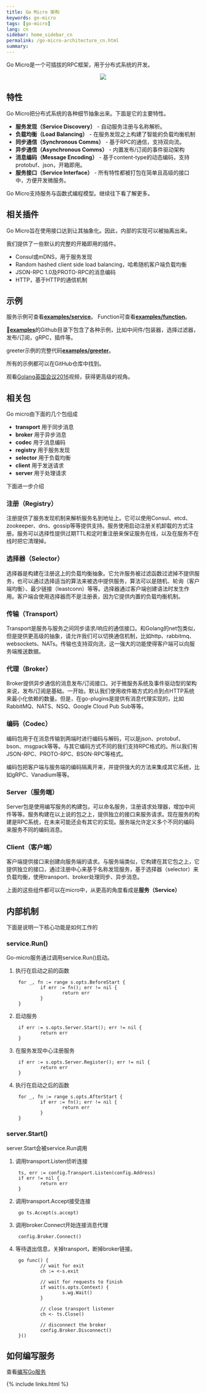 ```yaml
---
title: Go Micro 架构
keywords: go-micro
tags: [go-micro]
lang: cn
sidebar: home_sidebar_cn
permalink: /go-micro-architecture_cn.html
summary: 
---
```


Go Micro是一个可插拔的RPC框架，用于分布式系统的开发。

<p align="center">
  <img src="images/go-micro.png" />
</p>

## 特性

Go Micro把分布式系统的各种细节抽象出来。下面是它的主要特性。

- **服务发现（Service Discovery）** - 自动服务注册与名称解析。
- **负载均衡（Load Balancing）** - 在服务发现之上构建了智能的负载均衡机制
- **同步通信（Synchronous Comms）** - 基于RPC的通信，支持双向流。
- **异步通信（Asynchronous Comms）** - 内置发布/订阅的事件驱动架构
- **消息编码（Message Encoding）** - 基于content-type的动态编码，支持protobuf、json，开箱即用。
- **服务接口（Service Interface）** - 所有特性都被打包在简单且高级的接口中，方便开发微服务。
  
Go Micro支持服务与函数式编程模型。继续往下看了解更多。

## 相关插件

Go Micro旨在使用接口达到让其抽象化。因此，内部的实现可以被抽离出来。

我们提供了一些默认的完整的开箱即用的插件。

- Consul或mDNS，用于服务发现
- Random hashed client side load balancing，哈希随机客户端负载均衡
- JSON-RPC 1.0及PROTO-RPC的消息编码
- HTTP，基于HTTP的通信机制

## 示例

服务示例可查看[**examples/service**](https://github.com/micro/examples/tree/master/service)。 
Function可查看[**examples/function**](https://github.com/micro/examples/tree/master/function)。 


[**examples**](https://github.com/micro/examples)的Github目录下包含了各种示例，比如中间件/包装器，选择过滤器，发布/订阅，gRPC，插件等。

greeter示例的完整代码[**examples/greeter**](https://github.com/micro/examples/tree/master/greeter)。

所有的示例都可以在GitHub仓库中找到。

观看[Golang英国会议2016](https://www.youtube.com/watch?v=xspaDovwk34)视频，获得更高级的视角。

## 相关包

Go micro由下面的几个包组成

- **transport** 用于同步消息
- **broker** 用于异步消息
- **codec** 用于消息编码
- **registry** 用于服务发现
- **selector** 用于负载均衡
- **client** 用于发送请求
- **server** 用于处理请求

下面进一步介绍

### 注册（Registry）

注册提供了服务发现机制来解析服务名到地址上。它可以使用Consul、etcd、zookeeper、dns、gossip等等提供支持。服务使用启动注册关机卸载的方式注册。服务可以选择性提供过期TTL和定时重注册来保证服务在线，以及在服务不在线时把它清理掉。

### 选择器（Selector）

选择器是构建在注册这上的负载均衡抽象。它允许服务被过滤函数过滤掉不提供服务，也可以通过选择适当的算法来被选中提供服务，算法可以是随机、轮询（客户端均衡）、最少链接（leastconn）等等。选择器通过客户端创建语法时发生作用。客户端会使用选择器而不是注册表，因为它提供内置的负载均衡机制。

### 传输（Transport）

Transport是服务与服务之间同步请求/响应的通信接口。和Golang的net包类似，但是提供更高级的抽象，请允许我们可以切换通信机制，比如http、rabbitmq、websockets、NATs。传输也支持双向流，这一强大的功能使得客户端可以向服务端推送数据。

### 代理（Broker）

Broker提供异步通信的消息发布/订阅接口。对于微服务系统及事件驱动型的架构来说，发布/订阅是基础。一开始，默认我们使用收件箱方式的点到点HTTP系统来最小化依赖的数量。但是，在go-plugins是提供有消息代理实现的，比如RabbitMQ、NATS、NSQ、Google Cloud Pub Sub等等。

### 编码（Codec）

编码包用于在消息传输到两端时进行编码与解码，可以是json、protobuf、bson、msgpack等等。与其它编码方式不同的我们支持RPC格式的。所以我们有JSON-RPC、PROTO-RPC、BSON-RPC等格式。

编码包把客户端与服务端的编码隔离开来，并提供强大的方法来集成其它系统，比如gRPC、Vanadium等等。

### Server（服务端）

Server包是使用编写服务的构建包，可以命名服务，注册请求处理器，增加中间件等等。服务构建在以上说的包之上，提供独立的接口来服务请求。现在服务的构建是RPC系统，在未来可能还会有其它的实现。服务端允许定义多个不同的编码来服务不同的编码消息。

### Client（客户端）

客户端提供接口来创建向服务端的请求。与服务端类似，它构建在其它包之上，它提供独立的接口，通过注册中心来基于名称发现服务，基于选择器（selector）来负载均衡，使用transport、broker处理同步、异步消息。

上面的这些组件都可以在micro中，从更高的角度看成是**服务（Service）**

## 内部机制

下面是说明一下核心功能是如何工作的

### service.Run()

Go-micro服务通过调用service.Run()启动。

1. 执行在启动之前的函数


        for _, fn := range s.opts.BeforeStart {
                if err := fn(); err != nil {
                        return err
                }
        }


2. 启动服务


        if err := s.opts.Server.Start(); err != nil {
                return err
        }


3. 在服务发现中心注册服务

        if err := s.opts.Server.Register(); err != nil {
                return err
        }


4. 执行在启动之后的函数

        for _, fn := range s.opts.AfterStart {
                if err := fn(); err != nil {
                        return err
                }
        }

### server.Start()

server.Start会被service.Run调用

1. 调用transport.Listen侦听连接

        ts, err := config.Transport.Listen(config.Address)
        if err != nil {
                return err
        }

2. 调用transport.Accept接受连接

        go ts.Accept(s.accept)

3. 调用broker.Connect开始连接消息代理
        
        config.Broker.Connect()

4. 等待退出信息，关掉transport，断掉broker链接。

        go func() {
                // wait for exit
                ch := <-s.exit

                // wait for requests to finish
                if wait(s.opts.Context) {
                        s.wg.Wait()
                }

                // close transport listener
                ch <- ts.Close()

                // disconnect the broker
                config.Broker.Disconnect()
        }()

## 如何编写服务

查看[编写Go服务](writing-a-go-service_cn.html)

{% include links.html %}
